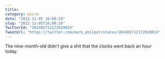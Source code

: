 ```yaml
---
title: 
category: micro
date: "2012-11-05 16:08:20"
slug: "2012-11-05T16:08:20"
TwitterId: "265485712172929024"
TweetUrl: "https://twitter.com/mark_philpot/status/265485712172929024"
---
```


The nine-month-old didn't give a shit that the clocks went back an hour today.
